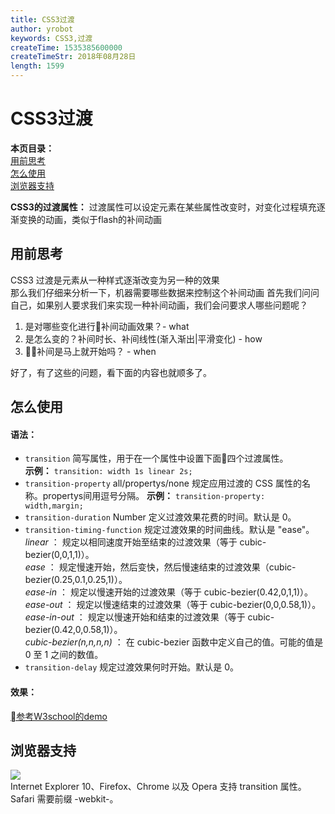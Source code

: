 ```yaml
---
title: CSS3过渡
author: yrobot
keywords: CSS3,过渡
createTime: 1535385600000
createTimeStr: 2018年08月28日
length: 1599
---
```

# CSS3过渡  
__本页目录：__   
[用前思考](#id1)  
[怎么使用](#id2)  
[浏览器支持](#id3)  

__CSS3的过渡属性：__  过渡属性可以设定元素在某些属性改变时，对变化过程填充逐渐变换的动画，类似于flash的补间动画

<a id='id1'></a>

## 用前思考
CSS3 过渡是元素从一种样式逐渐改变为另一种的效果  
那么我们仔细来分析一下，机器需要哪些数据来控制这个补间动画
首先我们问问自己，如果别人要求我们来实现一种补间动画，我们会问要求人哪些问题呢？
1. 是对哪些变化进行补间动画效果？- what  
2. 是怎么变的？补间时长、补间线性(渐入渐出|平滑变化) - how  
3. 补间是马上就开始吗？ - when  

好了，有了这些的问题，看下面的内容也就顺多了。    

<a id='id2'></a>

## 怎么使用  
#### __语法：__   
- `transition`  简写属性，用于在一个属性中设置下面四个过渡属性。   
    __示例：__   `transition: width 1s linear 2s;`  
- `transition-property` all/propertys/none  规定应用过渡的 CSS 属性的名称。propertys间用逗号分隔。
    __示例：__   `transition-property: width,margin;`  
- `transition-duration` Number 定义过渡效果花费的时间。默认是 0。  
- `transition-timing-function`  规定过渡效果的时间曲线。默认是 "ease"。  
_linear_ ： 规定以相同速度开始至结束的过渡效果（等于 cubic-bezier(0,0,1,1)）。  
_ease_ ： 规定慢速开始，然后变快，然后慢速结束的过渡效果（cubic-bezier(0.25,0.1,0.25,1)）。  
_ease-in_ ： 规定以慢速开始的过渡效果（等于 cubic-bezier(0.42,0,1,1)）。  
_ease-out_ ： 规定以慢速结束的过渡效果（等于 cubic-bezier(0,0,0.58,1)）。  
_ease-in-out_ ： 规定以慢速开始和结束的过渡效果（等于 cubic-bezier(0.42,0,0.58,1)）。  
_cubic-bezier(n,n,n,n)_ ： 在 cubic-bezier 函数中定义自己的值。可能的值是 0 至 1 之间的数值。  
- `transition-delay` 规定过渡效果何时开始。默认是 0。     

#### __效果：__
[参考W3school的demo](http://www.w3school.com.cn/tiy/t.asp?f=css3_transition1)

<a id='id3'></a>

## 浏览器支持
![](https://ws1.sinaimg.cn/large/0069RVTdgy1fup7uarmc3j30u204sjsn.jpg)  
Internet Explorer 10、Firefox、Chrome 以及 Opera 支持 transition 属性。  
Safari 需要前缀 -webkit-。

